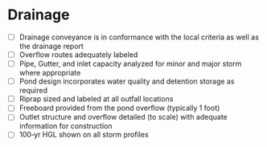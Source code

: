 # Drainage

- [ ] Drainage conveyance is in conformance with the local criteria as well as the drainage report
- [ ] Overflow routes adequately labeled
- [ ] Pipe, Gutter, and inlet capacity analyzed for minor and major storm where appropriate
- [ ] Pond design incorporates water quality and detention storage as required
- [ ] Riprap sized and labeled at all outfall locations
- [ ] Freeboard provided from the pond overflow (typically 1 foot)
- [ ] Outlet structure and overflow detailed (to scale) with adequate information for construction
- [ ] 100‐yr HGL shown on all storm profiles
